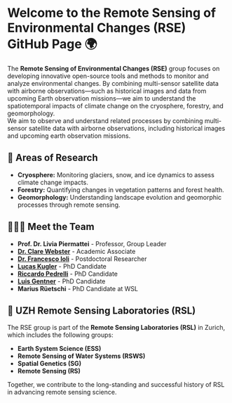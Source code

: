 # Welcome to the Remote Sensing of Environmental Changes (RSE) GitHub Page 🌍  

The **Remote Sensing of Environmental Changes (RSE)** group focuses on developing innovative open-source tools and methods to monitor and analyze environmental changes. By combining multi-sensor satellite data with airborne observations—such as historical images and data from upcoming Earth observation missions—we aim to understand the spatiotemporal impacts of climate change on the cryosphere, forestry, and geomorphology.  
We aim to observe and understand related processes by combining multi-sensor satellite data with airborne observations, including historical images and upcoming earth observation missions.

## 🔬 Areas of Research

- **Cryosphere:** Monitoring glaciers, snow, and ice dynamics to assess climate change impacts.  
- **Forestry:** Quantifying changes in vegetation patterns and forest health.  
- **Geomorphology:** Understanding landscape evolution and geomorphic processes through remote sensing.  

## 🧑‍🤝‍🧑 Meet the Team

- **Prof. Dr. Livia Piermattei** - Professor, Group Leader  
- [**Dr. Clare Webster**](https://github.com/c-webster) - Academic Associate  
- [**Dr. Francesco Ioli**](https://github.com/franioli) - Postdoctoral Researcher  
- [**Lucas Kugler**](https://github.com/lukugler) - PhD Candidate
- [**Riccardo Pedrelli**](https://github.com/RicPedre) - PhD Candidate
- [**Luis Gentner**](https://github.com/lqgentner) - PhD Candidate
- **Marius Rüetschi** - PhD Candidate at WSL

## 🤝 UZH Remote Sensing Laboratories (RSL)

The RSE group is part of the **Remote Sensing Laboratories (RSL)** in Zurich, which includes the following groups:
- **Earth System Science (ESS)**
- **Remote Sensing of Water Systems (RSWS)**
- **Spatial Genetics (SG)**
- **Remote Sensing (RS)**

Together, we contribute to the long-standing and successful history of RSL in advancing remote sensing science.  
